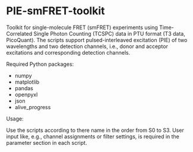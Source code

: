 # PIE-smFRET-toolkit
Toolkit for single-molecule FRET (smFRET) experiments using Time-Correlated Single Photon Counting (TCSPC) data in PTU format (T3 data, PicoQuant). The scripts support pulsed-interleaved excitation (PIE) of two wavelengths and two detection channels, i.e., donor and acceptor excitations and corresponding detection channels.

Required Python packages:

- numpy 
- matplotlib
- pandas
- openpyxl
- json
- alive_progress

Usage:

Use the scripts according to there name in the order from S0 to S3. User input like, e.g., channel assignments or filter settings, is required in the parameter section in each script.
